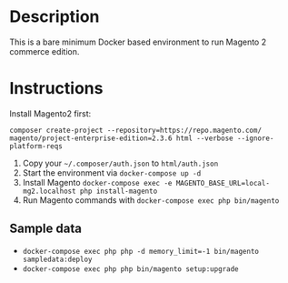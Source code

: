 # Description
This is a bare minimum Docker based environment to run Magento 2 commerce edition.

# Instructions
Install Magento2 first:
```
composer create-project --repository=https://repo.magento.com/ magento/project-enterprise-edition=2.3.6 html --verbose --ignore-platform-reqs
```
1. Copy your `~/.composer/auth.json` to `html/auth.json`
1. Start the environment via  `docker-compose up -d`
1. Install Magento `docker-compose exec -e MAGENTO_BASE_URL=local-mg2.localhost php install-magento` 
1. Run Magento commands with  `docker-compose exec php bin/magento`

## Sample data
* `docker-compose exec php php -d memory_limit=-1 bin/magento sampledata:deploy`
* `docker-compose exec php php bin/magento setup:upgrade`